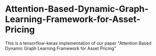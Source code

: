 # Attention-Based-Dynamic-Graph-Learning-Framework-for-Asset-Pricing
This is a tensorflow-keras implementation of our paper "Attention Based Dynamic Graph Learning Framework for Asset Pricing"
